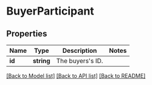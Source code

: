 # BuyerParticipant

## Properties
Name | Type | Description | Notes
------------ | ------------- | ------------- | -------------
**id** | **string** | The buyers&#x27;s ID. | 

[[Back to Model list]](../../README.md#documentation-for-models) [[Back to API list]](../../README.md#documentation-for-api-endpoints) [[Back to README]](../../README.md)


